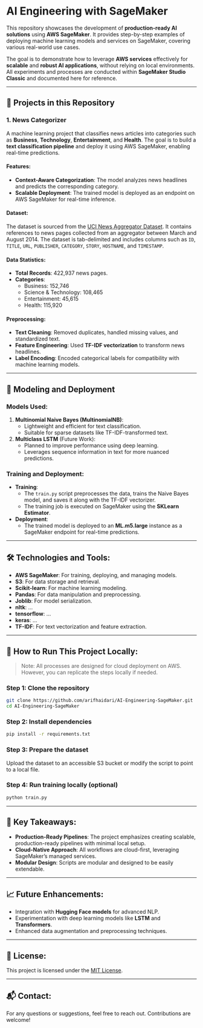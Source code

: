 # AI Engineering with SageMaker

This repository showcases the development of **production-ready AI solutions** using **AWS SageMaker**. It provides step-by-step examples of deploying machine learning models and services on SageMaker, covering various real-world use cases.

The goal is to demonstrate how to leverage **AWS services** effectively for **scalable** and **robust AI applications**, without relying on local environments. All experiments and processes are conducted within **SageMaker Studio Classic** and documented here for reference.

---

## 🌟 **Projects in this Repository**

### 1. **News Categorizer**

A machine learning project that classifies news articles into categories such as **Business**, **Technology**, **Entertainment**, and **Health**. The goal is to build a **text classification pipeline** and deploy it using AWS SageMaker, enabling real-time predictions.

#### **Features**:

- **Context-Aware Categorization**: The model analyzes news headlines and predicts the corresponding category.
- **Scalable Deployment**: The trained model is deployed as an endpoint on AWS SageMaker for real-time inference.

#### **Dataset**:

The dataset is sourced from the [UCI News Aggregator Dataset](https://archive.ics.uci.edu/dataset/359/news+aggregator). It contains references to news pages collected from an aggregator between March and August 2014. The dataset is tab-delimited and includes columns such as `ID`, `TITLE`, `URL`, `PUBLISHER`, `CATEGORY`, `STORY`, `HOSTNAME`, and `TIMESTAMP`.

#### **Data Statistics**:

- **Total Records**: 422,937 news pages.
- **Categories**:
  - Business: 152,746
  - Science & Technology: 108,465
  - Entertainment: 45,615
  - Health: 115,920

#### **Preprocessing**:

- **Text Cleaning**: Removed duplicates, handled missing values, and standardized text.
- **Feature Engineering**: Used **TF-IDF vectorization** to transform news headlines.
- **Label Encoding**: Encoded categorical labels for compatibility with machine learning models.

---

## 🚀 **Modeling and Deployment**

### **Models Used**:

1. **Multinomial Naive Bayes (MultinomialNB)**:
   - Lightweight and efficient for text classification.
   - Suitable for sparse datasets like TF-IDF-transformed text.
2. **Multiclass LSTM** (Future Work):
   - Planned to improve performance using deep learning.
   - Leverages sequence information in text for more nuanced predictions.

### **Training and Deployment**:

- **Training**:
  - The `train.py` script preprocesses the data, trains the Naive Bayes model, and saves it along with the TF-IDF vectorizer.
  - The training job is executed on SageMaker using the **SKLearn Estimator**.
- **Deployment**:
  - The trained model is deployed to an **ML.m5.large** instance as a SageMaker endpoint for real-time predictions.

---

## 🛠 **Technologies and Tools**:

- **AWS SageMaker**: For training, deploying, and managing models.
- **S3**: For data storage and retrieval.
- **Scikit-learn**: For machine learning modeling.
- **Pandas**: For data manipulation and preprocessing.
- **Joblib**: For model serialization.
- **nltk**: ...
- **tensorflow**: ...
- **keras**: ...
- **TF-IDF**: For text vectorization and feature extraction.

---

## 🔧 **How to Run This Project Locally**:

> Note: All processes are designed for cloud deployment on AWS. However, you can replicate the steps locally if needed.

### Step 1: Clone the repository

```bash
git clone https://github.com/arifhaidari/AI-Engineering-SageMaker.git
cd AI-Engineering-SageMaker
```

### Step 2: Install dependencies

```bash
pip install -r requirements.txt
```

### Step 3: Prepare the dataset

Upload the dataset to an accessible S3 bucket or modify the script to point to a local file.

### Step 4: Run training locally (optional)

```bash
python train.py
```

---

## 🔑 **Key Takeaways**:

- **Production-Ready Pipelines**: The project emphasizes creating scalable, production-ready pipelines with minimal local setup.
- **Cloud-Native Approach**: All workflows are cloud-first, leveraging SageMaker’s managed services.
- **Modular Design**: Scripts are modular and designed to be easily extendable.

---

## 📈 **Future Enhancements**:

- Integration with **Hugging Face models** for advanced NLP.
- Experimentation with deep learning models like **LSTM** and **Transformers**.
- Enhanced data augmentation and preprocessing techniques.

---

## 📄 **License**:

This project is licensed under the [MIT License](LICENSE).

---

## 📬 **Contact**:

For any questions or suggestions, feel free to reach out.
Contributions are welcome!
